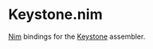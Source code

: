 Keystone.nim
============

[Nim](https://nim-lang.org/) bindings for the [Keystone](http://www.keystone-engine.org/) assembler.
